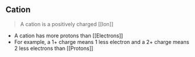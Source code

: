 ## Cation

> A cation is a positively charged [[Ion]]

- A cation has more protons than [[Electrons]]
- For example, a 1+ charge means 1 less electron and a 2+ charge means 2 less electrons than [[Protons]]

